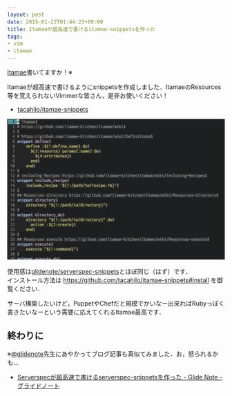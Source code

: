 ```yaml
---
layout: post
date: 2015-01-22T01:44:23+09:00
title: Itamaeが超高速で書けるitamae-snippetsを作った
tags:
- vim
- itamae
---
```

[Itamae](http://itamae.kitchen)書いてますか！※

Itamaeが超高速で書けるようにsnippetsを作成しました．ItamaeのResources等を覚えられないVimmerな皆さん，是非お使いください！

- [tacahilo/itamae-snippets](https://github.com/tacahilo/itamae-snippets)

![スクショ（動画では無い）](/images/2015/01/22/itamae.png)

使用感は[glidenote/serverspec-snippets](https://github.com/glidenote/serverspec-snippets)とほぼ同じ（はず）です．  
インストール方法は https://github.com/tacahilo/itamae-snippets#install を御覧ください．

サーバ構築したいけど，PuppetやChefだと規模でかいなー出来ればRubyっぽく書きたいなーという需要に応えてくれるItamae最高です．

## 終わりに

※[@glidenote](https://twitter.com/glidenote)先生にあやかってブログ記事も真似てみました．お，怒られるかも...

- [Serverspecが超高速で書けるserverspec-snippetsを作った - Glide Note - グライドノート](http://blog.glidenote.com/blog/2014/06/17/serverspec-snippets/)
